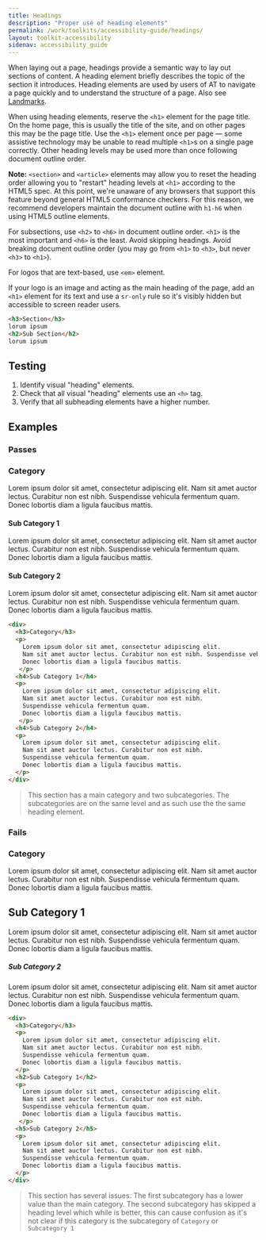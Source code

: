 ```yaml
---
title: Headings
description: "Proper use of heading elements"
permalink: /work/toolkits/accessibility-guide/headings/
layout: toolkit-accessibility
sidenav: accessibility_guide
---
```


When laying out a page, headings provide a semantic way to lay out sections of content. A heading element briefly describes the topic of the section it introduces. Heading elements are used by users of AT to navigate a page quickly and to understand the structure of a page. Also see [Landmarks](../landmarks/).

When using heading elements, reserve the `<h1>` element for the page title. On the home page, this is usually the title of the site, and on other pages this may be the page title. Use the `<h1>` element once per page &mdash; some assistive technology may be unable to read multiple `<h1>`s on a single page correctly. Other heading levels may be used more than once following document outline order.

**Note:** `<section>` and `<article>` elements may allow you to reset the heading order allowing you to "restart" heading levels at `<h1>` according to the HTML5 spec. At this point, we're unaware of any browsers that support this feature beyond general HTML5 conformance checkers. For this reason, we recommend developers maintain the document outline with `h1-h6` when using HTML5 outline elements.

For subsections, use `<h2>` to `<h6>` in document outline order. `<h1>` is the most important and `<h6>` is the least. Avoid skipping headings. Avoid breaking document outline order (you may go from `<h1>` to `<h3>`, but never `<h3>` to `<h1>`).

For logos that are text-based, use `<em>` element.

If your logo is an image and acting as the main heading of the page, add an `<h1>` element for its text and use a `sr-only` rule so it's visibly hidden but accessible to screen reader users.

```html
<h3>Section</h3>
lorum ipsum
<h2>Sub Section</h2>
lorum ipsum
```

## Testing

1. Identify visual "heading" elements.
2. Check that all visual "heading" elements use an `<h>` tag.
3. Verify that all subheading elements have a higher number.

## Examples

### Passes

<div>
  <h3>Category</h3>
  <p>Lorem ipsum dolor sit amet, consectetur adipiscing elit. Nam sit amet auctor lectus. Curabitur non est nibh. Suspendisse vehicula fermentum quam. Donec lobortis diam a ligula faucibus mattis.</p>
  <h4>Sub Category 1</h4>
  <p>Lorem ipsum dolor sit amet, consectetur adipiscing elit. Nam sit amet auctor lectus. Curabitur non est nibh. Suspendisse vehicula fermentum quam. Donec lobortis diam a ligula faucibus mattis.</p>
  <h4>Sub Category 2</h4>
  <p>Lorem ipsum dolor sit amet, consectetur adipiscing elit. Nam sit amet auctor lectus. Curabitur non est nibh. Suspendisse vehicula fermentum quam. Donec lobortis diam a ligula faucibus mattis.</p>
</div>

```html
<div>
  <h3>Category</h3>
  <p>
    Lorem ipsum dolor sit amet, consectetur adipiscing elit.
    Nam sit amet auctor lectus. Curabitur non est nibh. Suspendisse vehicula fermentum quam.
    Donec lobortis diam a ligula faucibus mattis.
   </p>
  <h4>Sub Category 1</h4>
  <p>
    Lorem ipsum dolor sit amet, consectetur adipiscing elit.
    Nam sit amet auctor lectus. Curabitur non est nibh.
    Suspendisse vehicula fermentum quam.
    Donec lobortis diam a ligula faucibus mattis.
   </p>
  <h4>Sub Category 2</h4>
  <p>
    Lorem ipsum dolor sit amet, consectetur adipiscing elit.
    Nam sit amet auctor lectus. Curabitur non est nibh.
    Suspendisse vehicula fermentum quam.
    Donec lobortis diam a ligula faucibus mattis.
  </p>
</div>
```

> This section has a main category and two subcategories. The subcategories are on the same level and as such use the the same heading element.

### Fails

<div>
  <h3>Category</h3>
  <p>Lorem ipsum dolor sit amet, consectetur adipiscing elit. Nam sit amet auctor lectus. Curabitur non est nibh. Suspendisse vehicula fermentum quam. Donec lobortis diam a ligula faucibus mattis.</p>
  <h2>Sub Category 1</h2>
  <p>Lorem ipsum dolor sit amet, consectetur adipiscing elit. Nam sit amet auctor lectus. Curabitur non est nibh. Suspendisse vehicula fermentum quam. Donec lobortis diam a ligula faucibus mattis.</p>
  <h5>Sub Category 2</h5>
  <p>Lorem ipsum dolor sit amet, consectetur adipiscing elit. Nam sit amet auctor lectus. Curabitur non est nibh. Suspendisse vehicula fermentum quam. Donec lobortis diam a ligula faucibus mattis.</p>
</div>

```html
<div>
  <h3>Category</h3>
  <p>
    Lorem ipsum dolor sit amet, consectetur adipiscing elit.
    Nam sit amet auctor lectus. Curabitur non est nibh.
    Suspendisse vehicula fermentum quam.
    Donec lobortis diam a ligula faucibus mattis.
  </p>
  <h2>Sub Category 1</h2>
  <p>
    Lorem ipsum dolor sit amet, consectetur adipiscing elit.
    Nam sit amet auctor lectus. Curabitur non est nibh.
    Suspendisse vehicula fermentum quam.
    Donec lobortis diam a ligula faucibus mattis.
   </p>
  <h5>Sub Category 2</h5>
  <p>
    Lorem ipsum dolor sit amet, consectetur adipiscing elit.
    Nam sit amet auctor lectus. Curabitur non est nibh.
    Suspendisse vehicula fermentum quam.
    Donec lobortis diam a ligula faucibus mattis.
  </p>
</div>
```

> This section has several issues. The first subcategory has a lower value than the main category. The second subcategory has skipped a heading level which while is better, this can cause confusion as it's not clear if this category is the subcategory of `Category` or `Subcategory 1`

